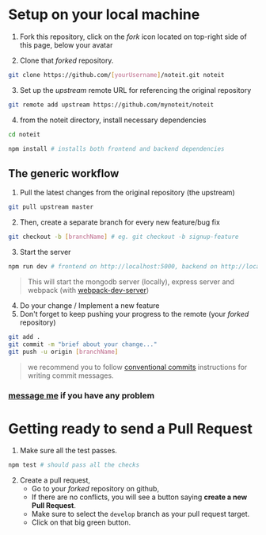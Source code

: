 # Setup on your local machine

1. Fork this repository,
   click on the _fork_ icon located on top-right side of this page, below your avatar

2. Clone that _forked_ repository.

```bash
git clone https://github.com/[yourUsername]/noteit.git noteit
```

3. Set up the _upstream_ remote URL for referencing the original repository

```bash
git remote add upstream https://github.com/mynoteit/noteit
```

4. from the noteit directory, install necessary dependencies

```bash
cd noteit
```

```bash
npm install # installs both frontend and backend dependencies
```

## The generic workflow

1. Pull the latest changes from the original repository (the upstream)

```bash
git pull upstream master
```

2. Then, create a separate branch for every new feature/bug fix

```bash
git checkout -b [branchName] # eg. git checkout -b signup-feature
```

3. Start the server

```bash
npm run dev # frontend on http://localhost:5000, backend on http://localhost:3000
```

> This will start the mongodb server (locally), express server and webpack (with [webpack-dev-server](https://github.com/webpack/webpack-dev-server))

4. Do your change / Implement a new feature
5. Don't forget to keep pushing your progress to the remote (your _forked_ repository)

```bash
git add .
git commit -m "brief about your change..."
git push -u origin [branchName]
```

> we recommend you to follow [conventional commits](https://www.conventionalcommits.org/en/v1.0.0/) instructions for writing commit messages.

### [message me](https://twitter.com/raahuldaahal) if you have any problem

# Getting ready to send a Pull Request

1. Make sure all the test passes.

```bash
npm test # should pass all the checks
```

2. Create a pull request,
   - Go to your _forked_ repository on github,
   - If there are no conflicts, you will see a button saying **create a new Pull Request**.
   - Make sure to select the `develop` branch as your pull request target.
   - Click on that big green button.
